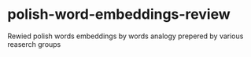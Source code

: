 # polish-word-embeddings-review
Rewied polish words embeddings by words analogy prepered by various reaserch groups 
